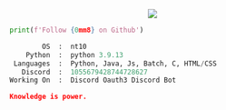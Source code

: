 </p>
    <p align="center">
  <img src="https://discord.c99.nl/widget/theme-4/1055679428744728627.png"/>
</p>

```python
print(f'Follow {0mm8} on Github')
```

```  python
        OS  :  nt10
    Python  :  python 3.9.13
 Languages  :  Python, Java, Js, Batch, C, HTML/CSS
   Discord  :  1055679428744728627
Working On  :  Discord Oauth3 Discord Bot
```

```json
Knowledge is power.
```







<!-- ShareThis BEGIN --><div class="sharethis-inline-follow-buttons"></div><!-- ShareThis END -->
